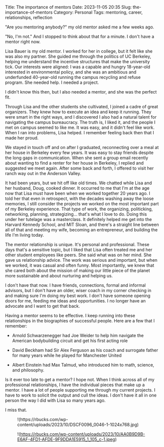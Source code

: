 Title: The importance of mentors
Date: 2023-11-05 20:35
Slug: the-importance-of-mentors
Category: Personal
Tags: mentoring, career, relationships, reflection

"Are you mentoring anybody?" my old mentor asked me a few weeks ago.

"No, I'm not." And I stopped to think about that for a minute. I don't have a mentor right now.

Lisa Bauer is my old mentor. I worked for her in college, but it felt like she was also my partner. She guided me through the politics of UC Berkeley, helping me understand the incentive structures that make the university tick. Our interests were aligned: I was a capable and hungry 18-year-old interested in environmental policy, and she was an ambitious and underfunded 40-year-old running the campus recycling and refuse program. She needed help. I needed a project.

I didn't know this then, but I also needed a mentor, and she was the perfect fit.

Through Lisa and the other students she cultivated, I joined a cadre of great organizers. They knew how to execute an idea and keep it running. They were smart in the right ways, and I discovered I also had a natural talent for navigating the campus bureaucracy. The truth is, I liked it, and the people I met on campus seemed to like me. It was easy, and it didn't feel like work. When I ran into problems, Lisa helped. I remember feeling back then that I made her proud.

We stayed in touch off and on after I graduated, reconnecting over a meal at her house in Berkeley every few years. It was easy to stay friends despite the long gaps in communication. When she sent a group email recently about wanting to find a renter for her house in Berkeley, I replied and suggested we meet again. After some back and forth, I offered to visit her ranch way out in the Anderson Valley. 

It had been years, but we hit off like old times. We chatted while Lisa and her husband, Doug, cooked dinner. It occurred to me that I'm at the age now that Lisa must have been when we worked together 20 years ago. I told her that even in retrospect, with the decades washing away the loose memories, I still consider the projects we worked on the most important part of my Berkeley experience. That type of work, the organizing, politicking, networking, planning, strategizing... that's what I love to do. Doing this under her tutelage was a masterclass. It definitely helped me get into the Harvard Kennedy School, and MIT Sloan, and there's a straight line between all of that and meeting my wife, becoming an entrepreneur, and building the life I'm living today. 

The mentor relationship is unique. It's personal and professional. These days that's a sensitive topic, but I liked that Lisa often treated me and her other student employees like peers. She said what was on her mind. She gave us relationship advice. The work was serious and important, but when we worked, it was casual and often funny. Most importantly, we knew that she cared both about the mission of making our little piece of the planet more sustainable and about nurturing and helping us.  

I don't have that now. I have friends, connections, formal and informal advisors, but I don't have an older, wiser coach in my corner checking in and making sure I'm doing my best work. I don't have someone opening doors for me, feeding me ideas and opportunities. I no longer have an advocate and I want to get that back. 

Having a mentor seems to be effective. I keep running into these relationships in the biographies of successful people. Here are a few that I remember:

- Arnold Schwarzenegger had Joe Weider to help him navigate the American bodybuilding circuit and get his first acting role

- David Beckham had Sir Alex Ferguson as his coach and surrogate father for many years while he played for Manchester United

- Albert Einstein had Max Talmud, who introduced him to math, science, and philosophy.

Is it ever too late to get a mentor? I hope not. When I think across all of my professional relationships, I have the individual pieces that make up a mentor. I have a lot of people supporting me through my current projects. I have to work to solicit the output and cull the ideas. I don't have it all in one person the way I did with Lisa so many years ago. 

I miss that.

<figure class="wp-block-image size-large">!(https://rbucks.com/wp-content/uploads/2023/10/DSCF0096_0046-1-1024x768.jpg)

!(https://rbucks.com/wp-content/uploads/2023/10/AA0B9D9B-E6AF-4FD1-AFDE-9F9DDA1E5915_1_105_c-1.jpeg)
</figure>